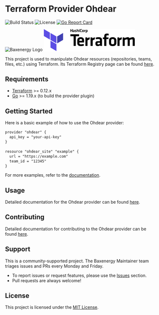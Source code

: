 # Terraform Provider Ohdear

![Build Status](https://github.com/bax-energy/terraform-provider-ohdear/actions/workflows/ci.yml/badge.svg)
![License](https://img.shields.io/badge/license-MIT-blue.svg)
[![Go Report Card](https://goreportcard.com/badge/github.com/bax-energy/terraform-provider-ohdear)](https://goreportcard.com/report/github.com/bax-energy/terraform-provider-ohdear)

<img src="https://www.baxenergy.com/wp-content/uploads/2022/10/Logo-with-with-White-payoff.svg" alt="Baxenergy Logo" width="72" height="">

<img src="https://raw.githubusercontent.com/hashicorp/terraform-website/d841a1e5fca574416b5ca24306f85a0f4f41b36d/content/source/assets/images/logo-terraform-main.svg" alt="Terraform Logo" width="300px">

This project is used to manipulate Ohdear resources (repositories, teams, files, etc.) using Terraform. Its Terraform Registry page can be found [here](https://registry.terraform.io/providers/integrations/ohdear).

## Requirements

-	[Terraform](https://www.terraform.io/downloads.html) >= 0.12.x
-	[Go](https://golang.org/doc/install) >= 1.19.x (to build the provider plugin)

## Getting Started

Here is a basic example of how to use the Ohdear provider:

```hcl
provider "ohdear" {
  api_key = "your-api-key"
}

resource "ohdear_site" "example" {
  url = "https://example.com"
  team_id = "12345"
}
```

For more examples, refer to the [documentation](https://registry.terraform.io/providers/integrations/ohdear).

## Usage

Detailed documentation for the Ohdear provider can be found [here](https://registry.terraform.io/providers/integrations/ohdear).

## Contributing

Detailed documentation for contributing to the Ohdear provider can be found [here](CONTRIBUTING.md).

## Support

This is a community-supported project. The Baxenergy Maintainer team triages issues and PRs every Monday and Friday. 
- To report issues or request features, please use the [Issues](https://github.com/your-repo/issues) section.
- Pull requests are always welcome!

## License

This project is licensed under the [MIT License](LICENSE).
